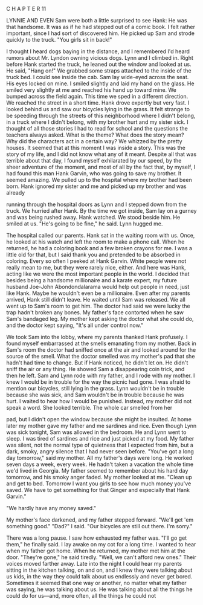 C H A P T E R 11


LYNNIE AND EVEN Sam were both a little surprised to see Hank: He was that handsome. It was as if he had stepped out of a comic book. I felt rather important, since I had sort of discovered him. He picked up Sam and strode quickly to the truck.
"You girls sit in back!"

I thought I heard dogs baying in the distance, and I remembered I'd heard rumors about Mr. Lyndon owning vicious dogs. Lynn and I climbed in. Right before Hank started the truck, he leaned out the window and looked at us. He said, "Hang on!"
We grabbed some straps attached to the inside of the truck bed. I could see inside the cab. Sam lay wide-eyed across the seat. His eyes locked on mine. I smiled slightly and laid my hand on the glass. He smiled very slightly at me and reached his hand up toward mine. We bumped across the field again.
This time we sped in a different direction. We reached the street in a short time. Hank drove expertly but very fast. I looked behind us and saw our bicycles lying in the grass.
It felt strange to be speeding through the streets of this neighborhood where I didn't belong, in a truck where I didn't belong, with my brother hurt and my sister sick. I thought of all those stories I had to read for school and the questions the teachers always asked. What is the theme? What does the story mean? Why did the characters act in a certain way? We whizzed by the pretty houses. It seemed that at this moment I was inside a story. This was the story of my life, and I did not know what any of it meant. Despite all that was terrible about that day, I found myself exhilarated by our speed, by the sheer adventure of the moment, and most of all by the fact that, by myself, I had found this man Hank Garvin, who was going to save my brother. It seemed amazing.
We pulled up to the hospital where my brother had been born. Hank ignored my sister and me and picked up my brother and was already

running through the hospital doors as Lynn and I stepped down from the truck. We hurried after Hank.
By the time we got inside, Sam lay on a gurney and was being rushed away. Hank watched. We stood beside him. He smiled at us. "He's going to be fine," he said. Lynn hugged me.

The hospital called our parents. Hank sat in the waiting room with us. Once, he looked at his watch and left the room to make a phone call. When he returned, he had a coloring book and a few broken crayons for me. I was a little old for that, but I said thank you and pretended to be absorbed in coloring. Every so often I peeked at Hank Garvin. White people were not really mean to me, but they were rarely nice, either. And here was Hank, acting like we were the most important people in the world. I decided that besides being a handsome millionaire and a karate expert, my future husband Joe-John Abondondalarama would help out people in need, just like Hank. Maybe he wouldn't even be a millionaire.
Even after my parents arrived, Hank still didn't leave. He waited until Sam was released. We all went up to Sam's room to get him. The doctor had said we were lucky the trap hadn't broken any bones. My father's face contorted when he saw Sam's bandaged leg. My mother kept asking the doctor what she could do, and the doctor kept saying, "It's all under control now."

We took Sam into the lobby, where my parents thanked Hank profusely. I found myself embarrassed at the smells emanating from my mother. Back in Sam's room the doctor had sniffed once at the air and looked around for the source of the smell. What the doctor smelled was my mother's pad that she hadn't had time to change. But if Hank noticed, he didn't let on. He didn't sniff the air or any thing. He showed Sam a disappearing coin trick, and then he left.
Sam and Lynn rode with my father, and I rode with my mother. I knew I would be in trouble for the way the picnic had gone. I was afraid to mention our bicycles, still lying in the grass. Lynn wouldn't be in trouble because she was sick, and Sam wouldn't be in trouble because he was hurt. I waited to hear how I would be punished. Instead, my mother did not speak a word. She looked terrible. The whole car smelled from her

pad, but I didn't open the window because she might be insulted.
At home later my mother gave my father and me sardines and rice. Even though Lynn was sick tonight, Sam was allowed in the bedroom. He and Lynn went to sleep. I was tired of sardines and rice and just picked at my food. My father was silent, not the normal type of quietness that I expected from him, but a dark, smoky, angry silence that I had never seen before.
"You've got a long day tomorrow," said my mother.
All my father's days were long. He worked seven days a week, every week. He hadn't taken a vacation the whole time we'd lived in Georgia. My father seemed to remember about his hard day tomorrow, and his smoky anger faded. My mother looked at me. "Clean up and get to bed. Tomorrow I want you girls to see how much money you've saved. We have to get something for that Ginger and especially that Hank Garvin."

"We hardly have any money saved."

My mother's face darkened, and my father stepped forward. "We'll get 'em something good."
"Dad?" I said. "Our bicycles are still out there. I'm sorry."

There was a long pause. I saw how exhausted my father was. "I'll go get them," he finally said.
I lay awake on my cot for a long time. I wanted to hear when my father got home. When he returned, my mother met him at the door. "They're gone," he said tiredly.
"Well, we can't afford new ones."
Their voices moved farther away. Late into the night I could hear my parents sitting in the kitchen talking, on and on, and I knew they were talking about us kids, in the way they could talk about us endlessly and never get bored. Sometimes it seemed that one way or another, no matter what my father was saying, he was talking about us. He was talking about all the things he could do for us—and, more often, all the things he could not
